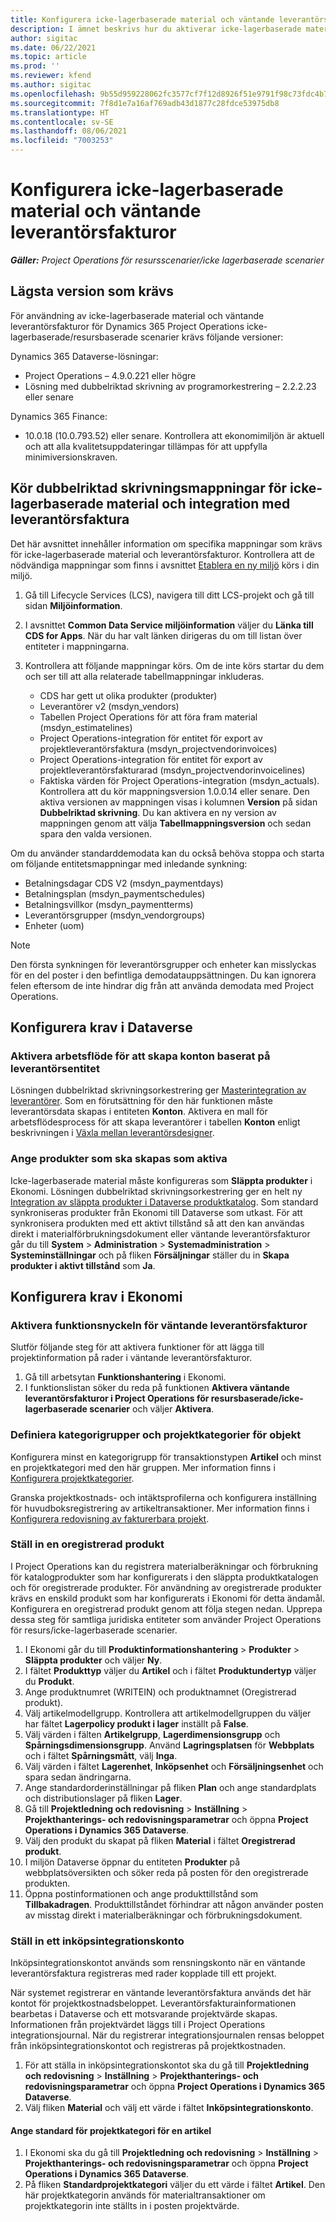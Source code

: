 ```yaml
---
title: Konfigurera icke-lagerbaserade material och väntande leverantörsfakturor
description: I ämnet beskrivs hur du aktiverar icke-lagerbaserade material och väntande leverantörsfakturor.
author: sigitac
ms.date: 06/22/2021
ms.topic: article
ms.prod: ''
ms.reviewer: kfend
ms.author: sigitac
ms.openlocfilehash: 9b55d959228062fc3577cf7f12d8926f51e9791f98c73fdc4b78251312a8a77a
ms.sourcegitcommit: 7f8d1e7a16af769adb43d1877c28fdce53975db8
ms.translationtype: HT
ms.contentlocale: sv-SE
ms.lasthandoff: 08/06/2021
ms.locfileid: "7003253"
---
```

# <a name="configure-non-stocked-materials-and-pending-vendor-invoices"></a>Konfigurera icke-lagerbaserade material och väntande leverantörsfakturor

_**Gäller:** Project Operations för resursscenarier/icke lagerbaserade scenarier_

## <a name="minimum-version-requirement"></a>Lägsta version som krävs

För användning av icke-lagerbaserade material och väntande leverantörsfakturor för Dynamics 365 Project Operations icke-lagerbaserade/resursbaserade scenarier krävs följande versioner:

Dynamics 365 Dataverse-lösningar:

- Project Operations – 4.9.0.221 eller högre
- Lösning med dubbelriktad skrivning av programorkestrering – 2.2.2.23 eller senare

Dynamics 365 Finance:
- 10.0.18 (10.0.793.52) eller senare. Kontrollera att ekonomimiljön är aktuell och att alla kvalitetsuppdateringar tillämpas för att uppfylla minimiversionskraven.

## <a name="run-dual-write-maps-for-non-stocked-materials-and-vendor-invoice-integration"></a>Kör dubbelriktad skrivningsmappningar för icke-lagerbaserade material och integration med leverantörsfaktura

Det här avsnittet innehåller information om specifika mappningar som krävs för icke-lagerbaserade material och leverantörsfakturor. Kontrollera att de nödvändiga mappningar som finns i avsnittet [Etablera en ny miljö](../environment/resource-provision-new-environment.md#run-project-operations-dual-write-maps) körs i din miljö.

1. Gå till Lifecycle Services (LCS), navigera till ditt LCS-projekt och gå till sidan **Miljöinformation**.
2. I avsnittet **Common Data Service miljöinformation** väljer du **Länka till CDS for Apps**. När du har valt länken dirigeras du om till listan över entiteter i mappningarna.
3. Kontrollera att följande mappningar körs. Om de inte körs startar du dem och ser till att alla relaterade tabellmappningar inkluderas.

    - CDS har gett ut olika produkter (produkter)
    - Leverantörer v2 (msdyn_vendors)
    - Tabellen Project Operations för att föra fram material (msdyn_estimatelines)
    - Project Operations-integration för entitet för export av projektleverantörsfaktura (msdyn_projectvendorinvoices)
    - Project Operations-integration för entitet för export av projektleverantörsfakturarad (msdyn_projectvendorinvoicelines)
    - Faktiska värden för Project Operations-integration (msdyn_actuals). Kontrollera att du kör mappningsversion 1.0.0.14 eller senare. Den aktiva versionen av mappningen visas i kolumnen **Version** på sidan **Dubbelriktad skrivning**. Du kan aktivera en ny version av mappningen genom att välja **Tabellmappningsversion** och sedan spara den valda versionen.

Om du använder standarddemodata kan du också behöva stoppa och starta om följande entitetsmappningar med inledande synkning:
  - Betalningsdagar CDS V2 (msdyn_paymentdays)
  - Betalningsplan (msdyn_paymentschedules)
  - Betalningsvillkor (msdyn_paymentterms)
  - Leverantörsgrupper (msdyn_vendorgroups)
  - Enheter (uom)

> [!NOTE]
> Den första synkningen för leverantörsgrupper och enheter kan misslyckas för en del poster i den befintliga demodatauppsättningen. Du kan ignorera felen eftersom de inte hindrar dig från att använda demodata med Project Operations.

## <a name="configure-prerequisites-in-dataverse"></a>Konfigurera krav i Dataverse

### <a name="activate-workflow-to-create-accounts-based-on-vendor-entity"></a>Aktivera arbetsflöde för att skapa konton baserat på leverantörsentitet

Lösningen dubbelriktad skrivningsorkestrering ger [Masterintegration av leverantörer](/dynamics365/fin-ops-core/dev-itpro/data-entities/dual-write/vendor-mapping). Som en förutsättning för den här funktionen måste leverantörsdata skapas i entiteten **Konton**. Aktivera en mall för arbetsflödesprocess för att skapa leverantörer i tabellen **Konton** enligt beskrivningen i [Växla mellan leverantörsdesigner](/dynamics365/fin-ops-core/dev-itpro/data-entities/dual-write/vendor-switch).

### <a name="set-products-to-be-created-as-active"></a>Ange produkter som ska skapas som aktiva

Icke-lagerbaserade material måste konfigureras som **Släppta produkter** i Ekonomi. Lösningen dubbelriktad skrivningsorkestrering ger en helt ny [Integration av släppta produkter i Dataverse produktkatalog](/dynamics365/fin-ops-core/dev-itpro/data-entities/dual-write/product-mapping). Som standard synkroniseras produkter från Ekonomi till Dataverse som utkast. För att synkronisera produkten med ett aktivt tillstånd så att den kan användas direkt i materialförbrukningsdokument eller väntande leverantörsfakturor går du till **System** > **Administration** > **Systemadministration** > **Systeminställningar** och på fliken **Försäljningar** ställer du in **Skapa produkter i aktivt tillstånd** som **Ja**.

## <a name="configure-prerequisites-in-finance"></a>Konfigurera krav i Ekonomi

### <a name="enable-the-feature-key-for-pending-vendor-invoices"></a>Aktivera funktionsnyckeln för väntande leverantörsfakturor

Slutför följande steg för att aktivera funktioner för att lägga till projektinformation på rader i väntande leverantörsfakturor.

1. Gå till arbetsytan **Funktionshantering** i Ekonomi.
2. I funktionslistan söker du reda på funktionen **Aktivera väntande leverantörsfakturor i Project Operations för resursbaserade/icke-lagerbaserade scenarier** och väljer **Aktivera**.

### <a name="define-category-groups-and-project-categories-for-items"></a>Definiera kategorigrupper och projektkategorier för objekt

Konfigurera minst en kategorigrupp för transaktionstypen **Artikel** och minst en projektkategori med den här gruppen. Mer information finns i [Konfigurera projektkategorier](../project-accounting/configure-project-categories.md#category-groups).

Granska projektkostnads- och intäktsprofilerna och konfigurera inställning för huvudboksregistrering av artikeltransaktioner. Mer information finns i [Konfigurera redovisning av fakturerbara projekt](../project-accounting/configure-accounting-billable-projects.md).

### <a name="set-up-a-write-in-product"></a>Ställ in en oregistrerad produkt

I Project Operations kan du registrera materialberäkningar och förbrukning för katalogprodukter som har konfigurerats i den släppta produktkatalogen och för oregistrerade produkter. För användning av oregistrerade produkter krävs en enskild produkt som har konfigurerats i Ekonomi för detta ändamål. Konfigurera en oregistrerad produkt genom att följa stegen nedan. Upprepa dessa steg för samtliga juridiska entiteter som använder Project Operations för resurs/icke-lagerbaserade scenarier.

1. I Ekonomi går du till **Produktinformationshantering** > **Produkter** > **Släppta produkter** och väljer **Ny**.
2. I fältet **Produkttyp** väljer du **Artikel** och i fältet **Produktundertyp** väljer du **Produkt**.
3. Ange produktnumret (WRITEIN) och produktnamnet (Oregistrerad produkt).
4. Välj artikelmodellgrupp. Kontrollera att artikelmodellgruppen du väljer har fältet **Lagerpolicy produkt i lager** inställt på **False**.
5. Välj värden i fälten **Artikelgrupp**, **Lagerdimensionsgrupp** och **Spårningsdimensionsgrupp**. Använd **Lagringsplatsen** för **Webbplats** och i fältet **Spårningsmått**, välj **Inga**.
6. Välj värden i fältet **Lagerenhet**, **Inköpsenhet** och **Försäljningsenhet** och spara sedan ändringarna.
7. Ange standardorderinställningar på fliken **Plan** och ange standardplats och distributionslager på fliken **Lager**.
8. Gå till **Projektledning och redovisning** > **Inställning** > **Projekthanterings- och redovisningsparametrar** och öppna **Project Operations i Dynamics 365 Dataverse**. 
9. Välj den produkt du skapat på fliken **Material** i fältet **Oregistrerad produkt**.
10. I miljön Dataverse öppnar du entiteten **Produkter** på webbplatsöversikten och söker reda på posten för den oregistrerade produkten. 
11. Öppna postinformationen och ange produkttillstånd som **Tillbakadragen**. Produkttillståndet förhindrar att någon använder posten av misstag direkt i materialberäkningar och förbrukningsdokument.

### <a name="set-up-a-procurement-integration-account"></a>Ställ in ett inköpsintegrationskonto

Inköpsintegrationskontot används som rensningskonto när en väntande leverantörsfaktura registreras med rader kopplade till ett projekt.

När systemet registrerar en väntande leverantörsfaktura används det här kontot för projektkostnadsbeloppet. Leverantörsfakturainformationen bearbetas i Dataverse och ett motsvarande projektvärde skapas. Informationen från projektvärdet läggs till i Project Operations integrationsjournal. När du registrerar integrationsjournalen rensas beloppet från inköpsintegrationskontot och registreras på projektkostnaden.

1. För att ställa in inköpsintegrationskontot ska du gå till **Projektledning och redovisning** > **Inställning** > **Projekthanterings- och redovisningsparametrar** och öppna **Project Operations i Dynamics 365 Dataverse**. 
2. Välj fliken **Material** och välj ett värde i fältet **Inköpsintegrationskonto**.

#### <a name="set-up-project-category-defaults-for-an-item"></a>Ange standard för projektkategori för en artikel

1. I Ekonomi ska du gå till **Projektledning och redovisning** > **Inställning** > **Projekthanterings- och redovisningsparametrar** och öppna **Project Operations i Dynamics 365 Dataverse**. 
2. På fliken **Standardprojektkategori** väljer du ett värde i fältet **Artikel**. Den här projektkategorin används för materialtransaktioner om projektkategorin inte ställts in i posten projektvärde.
